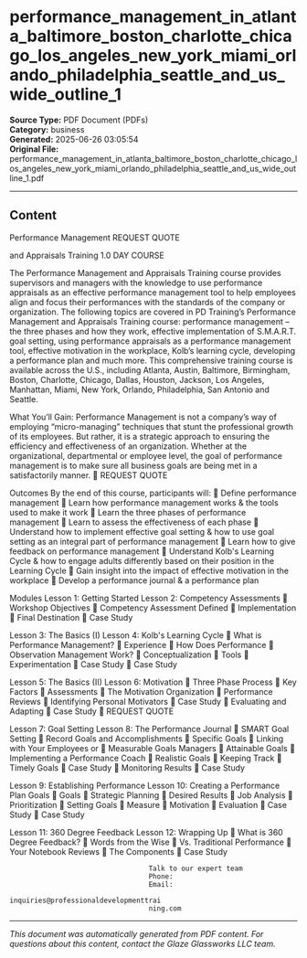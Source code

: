 ﻿# performance_management_in_atlanta_baltimore_boston_charlotte_chicago_los_angeles_new_york_miami_orlando_philadelphia_seattle_and_us_wide_outline_1

**Source Type:** PDF Document (PDFs)  
**Category:** business  
**Generated:** 2025-06-26 03:05:54  
**Original File:** performance_management_in_atlanta_baltimore_boston_charlotte_chicago_los_angeles_new_york_miami_orlando_philadelphia_seattle_and_us_wide_outline_1.pdf

---

## Content

Performance
Management                                                               REQUEST QUOTE

and Appraisals
Training
                                                                         1.0 DAY COURSE




The Performance Management and Appraisals Training course provides
supervisors and managers with the knowledge to use performance appraisals
as an effective performance management tool to help employees align and
focus their performances with the standards of the company or organization.
The following topics are covered in PD Training’s Performance Management
and Appraisals Training course: performance management – the three phases
and how they work, effective implementation of S.M.A.R.T. goal setting, using
performance appraisals as a performance management tool, effective
motivation in the workplace, Kolb’s learning cycle, developing a performance
plan and much more.
This comprehensive training course is available across the U.S., including
Atlanta, Austin, Baltimore, Birmingham, Boston, Charlotte, Chicago, Dallas,
Houston, Jackson, Los Angeles, Manhattan, Miami, New York, Orlando,
Philadelphia, San Antonio and Seattle.




What You’ll Gain:
Performance Management is not a company’s way of employing “micro-managing”
techniques that stunt the professional growth of its employees. But rather, it is a strategic
approach to ensuring the efficiency and effectiveness of an organization. Whether at the
organizational, departmental or employee level, the goal of performance management is to
make sure all business goals are being met in a satisfactorily manner.
                                                                         REQUEST QUOTE




Outcomes
By the end of this course, participants will:
    Define performance management
    Learn how performance management works & the tools used to make it work
    Learn the three phases of performance management
    Learn to assess the effectiveness of each phase
    Understand how to implement effective goal setting & how to use goal setting
      as an integral part of performance management
    Learn how to give feedback on performance management
    Understand Kolb's Learning Cycle & how to engage adults differently based
      on their position in the Learning Cycle
    Gain insight into the impact of effective motivation in the workplace
    Develop a performance journal & a performance plan




Modules
 Lesson 1: Getting Started               Lesson 2: Competency Assessments
    Workshop Objectives                     Competency Assessment Defined
                                             Implementation
                                             Final Destination
                                             Case Study


 Lesson 3: The Basics (I)                Lesson 4: Kolb's Learning Cycle
    What is Performance Management?         Experience
    How Does Performance                    Observation
      Management Work?                       Conceptualization
    Tools                                   Experimentation
    Case Study                              Case Study


 Lesson 5: The Basics (II)               Lesson 6: Motivation
    Three Phase Process                     Key Factors
    Assessments                             The Motivation Organization
    Performance Reviews                     Identifying Personal Motivators
    Case Study                              Evaluating and Adapting
                                             Case Study
                                                                     REQUEST QUOTE




Lesson 7: Goal Setting               Lesson 8: The Performance Journal
   SMART Goal Setting                   Record Goals and Accomplishments
   Specific Goals                       Linking with Your Employees or
   Measurable Goals                       Managers
   Attainable Goals                     Implementing a Performance Coach
   Realistic Goals                      Keeping Track
   Timely Goals                         Case Study
   Monitoring Results
   Case Study


Lesson 9: Establishing Performance   Lesson 10: Creating a Performance Plan
Goals                                    Goals
   Strategic Planning                   Desired Results
   Job Analysis                         Prioritization
   Setting Goals                        Measure
   Motivation                           Evaluation
   Case Study                           Case Study


Lesson 11: 360 Degree Feedback       Lesson 12: Wrapping Up
   What is 360 Degree Feedback?         Words from the Wise
   Vs. Traditional Performance          Your Notebook
     Reviews
   The Components
   Case Study




                                      Talk to our expert team
                                      Phone:
                                      Email:
                                      inquiries@professionaldevelopmenttrai
                                      ning.com

---

*This document was automatically generated from PDF content. For questions about this content, contact the Glaze Glassworks LLC team.*
